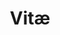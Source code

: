 ---
layout: vitae
title: Vitæ
slug: /vitæ
timeline:
  - date: "May. 2024 - Now"
    title: "telePIX"
    position: "AI Engineer"
    description: "Remote Sensing."
    side: "right"
    image: "./assets/img/vitae/텔레픽스.png"
  - date: "September. 2019 - April. 2021"
    title: "R.O.K Marine Corps"
    position: "Honorably discharged as Sergeant"
    description: "Serving military service"
    side: "left"
    image: "./assets/img/vitae/rokmc1.png"
  - date: "March. 2018 - Feb. 2024"
    title: "Konkuk Univerisity"
    position: "B.S in Civil Engineering"
    description: "minor B.S in Computer Science"
    side: "right"
    image: "./assets/img/vitae/konkuk.png"
---